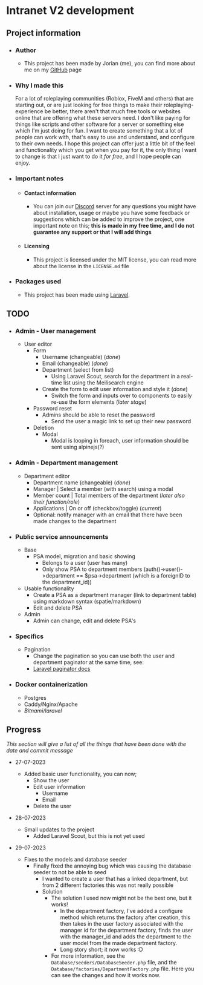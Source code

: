 # Intranet V2 development

## Project information
    
- ### Author
    - This project has been made by Jorian (me), you can find more about me on my [GitHub](https://github.com/GameLoverNL) page

    
- ### Why I made this
    For a lot of roleplaying communities (Roblox, FiveM and others) that are starting out, or are just looking for free things to make their roleplaying-experience be better, there aren't that much free tools or websites online that are offering what these servers need. I don't like paying for things like scripts and other software for a server or something else which I'm just doing for fun. I want to create something that a lot of people can work with, that's easy to use and understand, and configure to their own needs. I hope this project can offer just a little bit of the feel and functionality which you get when you pay for it, the only thing I want to change is that I just want to do it *for free*, and I hope people can enjoy.

- ### Important notes
    - #### Contact information
        - You can join our [Discord]() server for any questions you might have about installation, usage or maybe you have some feedback or suggestions which can be added to improve the project, one important note on this; **this is made in my free time, and I do not guarantee any support or that I will add things**

    - #### Licensing
        - This project is licensed under the MIT license, you can read more about the license in the `LICENSE.md` file

- ### Packages used
    - This project has been made using [Laravel](https://laravel.com/).
        <!-- * For this section, something like `spatie/markdown` should be mentioned with a link to the spatie or Github page, this rule applies for all other packages used (can also be a `packagist` link) -->



## TODO

- ### Admin - User management
    - User editor
        - Form
            - Username (changeable) (*done*)
            - Email (changeable) (*done*)
            - Department (select from list)
                - Using Laravel Scout, search for the department in a real-time list using the Meilisearch engine
            - Create the form to edit user information and style it (*done*)
                - Switch the form and inputs over to components to easily re-use the form elements (*later stage*)
        - Password reset
            - Admins should be able to reset the password
                - Send the user a magic link to set up their new password
        - Deletion
            - Modal
                - Modal is looping in foreach, user information should be sent using alpinejs(?)
- ### Admin - Department management
    - Department editor
        - Department name (changeable) (*done*)
        - Manager | Select a member (with search) using a modal
        - Member count | Total members of the department (*later also their function/role*)
        - Applications | On or off (checkbox/toggle) (*current*)
        - Optional: notify manager with an email that there have been made changes to the department

- ### Public service announcements
    - Base
        - PSA model, migration and basic showing
            - Belongs to a user (user has many)
            - Only show PSA to department members (auth()->user()->department == $psa->department (which is a foreignID to the department_id))
    - Usable functionality
        - Create a PSA as a department manager (link to department table) using markdown syntax (spatie/markdown)
        - Edit and delete PSA
    - Admin
        - Admin can change, edit and delete PSA's
- ### Specifics
    - Pagination
        - Change the pagination so you can use both the user and department paginator at the same  time, see:
        - [Laravel paginator docs](https://laravel.com/docs/10.x/pagination#multiple-paginator-instances-per-page)

- ### Docker containerization
    - Postgres
    - Caddy/Nginx/Apache
    - *Bitnami/laravel*

## Progress
*This section will give a list of all the things that have been done with the date and commit message*

- 27-07-2023
    - Added basic user functionality, you can now;
        - Show the user
        - Edit user information
            - Username
            - Email
        - Delete the user

- 28-07-2023
    - Small updates to the project
        - Added Laravel Scout, but this is not yet used

- 29-07-2023
    - Fixes to the models and database seeder
        - Finally fixed the annoying bug which was causing the database seeder to not be able to seed
            - I wanted to create a user that has a linked department, but from 2 different factories this was not really possible
            - Solution
                - The solution I used now might not be the best one, but it works!
                    - In the department factory, I've added a configure method which returns the factory after creation, this then takes in the user factory associated with the manager id for the department factory, finds the user with the manager_id and adds the department to the user model from the made department factory.
                    - Long story short; it now works :D
                - For more information, see the `Database/seeders/DatabaseSeeder.php` file, and the `Database/factories/DepartmentFactory.php` file. Here you can see the changes and how it works now.
